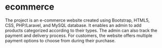 
# ecommerce
The project is an e-commerce website created using Bootstrap, HTML5, CSS, PHP/Laravel, and MySQL database. It enables an admin to add products categorized according to their types. The admin can also track the payment and delivery process. For customers, the website offers multiple payment options to choose from during their purchase.
